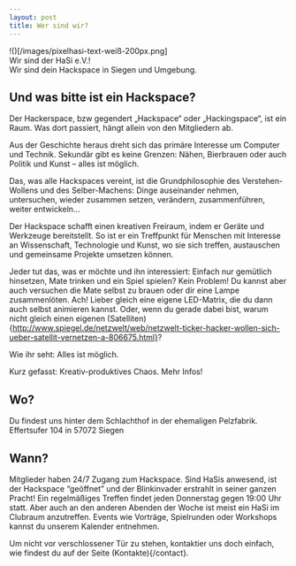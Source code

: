```yaml
---
layout: post
title: Wer sind wir?
---
```

!()[/images/pixelhasi-text-weiß-200px.png]  
Wir sind der HaSi e.V.!  
Wir sind dein Hackspace in Siegen und Umgebung.  

## Und was bitte ist ein Hackspace?

Der Hackerspace, bzw gegendert „Hackspace“ oder „Hackingspace“, ist ein Raum. Was dort passiert, hängt allein von den Mitgliedern ab.  

Aus der Geschichte heraus dreht sich das primäre Interesse um Computer und Technik. Sekundär gibt es keine Grenzen: Nähen, Bierbrauen oder auch Politik und Kunst – alles ist möglich.  

Das, was alle Hackspaces vereint, ist die Grundphilosophie des Verstehen-Wollens und des Selber-Machens: Dinge auseinander nehmen, untersuchen, wieder zusammen setzen, verändern, zusammenführen, weiter entwickeln…  

Der Hackspace schafft einen kreativen Freiraum, indem er Geräte und Werkzeuge bereitstellt. So ist er ein Treffpunkt für Menschen mit Interesse an Wissenschaft, Technologie und Kunst, wo sie sich treffen, austauschen und gemeinsame Projekte umsetzen können.  

Jeder tut das, was er möchte und ihn interessiert: Einfach nur gemütlich hinsetzen, Mate trinken und ein Spiel spielen? Kein Problem! Du kannst aber auch versuchen die Mate selbst zu brauen oder dir eine Lampe zusammenlöten. Ach! Lieber gleich eine eigene LED-Matrix, die du dann auch selbst animieren kannst. Oder, wenn du gerade dabei bist, warum nicht gleich einen eigenen (Satelliten){http://www.spiegel.de/netzwelt/web/netzwelt-ticker-hacker-wollen-sich-ueber-satellit-vernetzen-a-806675.html}?  

Wie ihr seht: Alles ist möglich.

Kurz gefasst: Kreativ-produktives Chaos. Mehr Infos!

## Wo?
Du findest uns hinter dem Schlachthof in der ehemaligen Pelzfabrik. Effertsufer 104 in 57072 Siegen

## Wann?

Mitglieder haben 24/7 Zugang zum Hackspace. Sind HaSis anwesend, ist der Hackspace “geöffnet” und der Blinkinvader erstrahlt in seiner ganzen Pracht!
Ein regelmäßiges Treffen findet jeden Donnerstag gegen 19:00 Uhr statt. Aber auch an den anderen Abenden der Woche ist meist ein HaSi im Clubraum anzutreffen. Events wie Vorträge, Spielrunden oder Workshops kannst du unserem Kalender entnehmen.

Um nicht vor verschlossener Tür zu stehen, kontaktier uns doch einfach, wie findest du auf der Seite (Kontakte){/contact}.